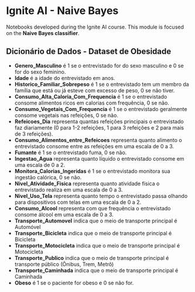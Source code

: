 # Ignite AI - Naive Bayes

Notebooks developed during the Ignite AI course. This module is focused on the **Naive Bayes classifier**.

## Dicionário de Dados - Dataset de Obesidade

- **Genero_Masculino** é 1 se o entrevistado for do sexo masculino e 0 se for do sexo feminino.
- **Idade** é a idade do entrevistado em anos.
- **Historico_Familiar_Sobrepeso** é 1 se o entrevistado tem um membro da família que está ou já esteve com excesso de peso, 0 se não tiver.
- **Consumo_Alta_Caloria_Com_Frequencia** é 1 se o entrevistado consome alimentos ricos em calorias com frequência, 0 se não.
- **Consumo_Vegetais_Com_Frequencia** é 1 se o entrevistado geralmente consome vegetais nas refeições, 0 se não.
- **Refeicoes_Dia** representa quantas refeições principais o entrevistado faz diariamente (0 para 1-2 refeições, 1 para 3 refeições e 2 para mais de 3 refeições).
- **Consumo_Alimentos_entre_Refeicoes** representa quanto alimento o entrevistado consome entre as refeições em uma escala de 0 a 3.
- **Fumante** é 1 se o entrevistado fuma, 0 se não.
- **Ingestao_Agua** representa quanto líquido o entrevistado consome em uma escala de 0 a 2.
- **Monitora_Calorias_Ingeridas** é 1 se o entrevistado monitora sua ingestão calórica, 0 se não.
- **Nivel_Atividade_Fisica** representa quanto atividade física o entrevistado realiza em uma escala de 0 a 3.
- **Nivel_Uso_Tela** representa quanto tempo o entrevistado passa olhando para dispositivos com telas em uma escala de 0 a 2.
- **Consumo_Alcool** representa com que frequência o entrevistado consome álcool em uma escala de 0 a 3.
- **Transporte_Automovel** indica que o meio de transporte principal é Automóvel
- **Transporte_Bicicleta** indica que o meio de transporte principal é Bicicleta
- **Transporte_Motocicleta** indica que o meio de transporte principal é Motocicleta
- **Transporte_Publico** indica que o meio de transporte principal é transporte público (Ônibus, Trem, Metrô)
- **Transporte_Caminhada** indica que o meio de transporte principal é Caminhada
- **Obeso** é 1 se o paciente for obeso e 0 se não for.

